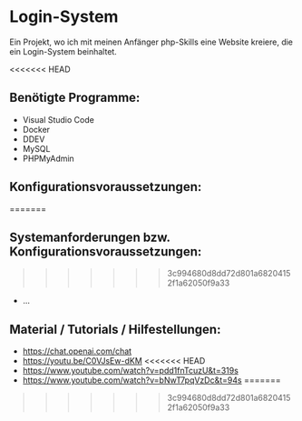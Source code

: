 # Login-System
Ein Projekt, wo ich mit meinen Anfänger php-Skills eine Website kreiere, die ein Login-System beinhaltet.

<<<<<<< HEAD
## Benötigte Programme:
- Visual Studio Code
- Docker
- DDEV
- MySQL
- PHPMyAdmin

## Konfigurationsvoraussetzungen:
=======
## Systemanforderungen bzw. Konfigurationsvoraussetzungen:
>>>>>>> 3c994680d8dd72d801a68204152f1a62050f9a33
- ...

## Material / Tutorials / Hilfestellungen:
- https://chat.openai.com/chat
- https://youtu.be/C0VJsEw-dKM
<<<<<<< HEAD
- https://www.youtube.com/watch?v=pdd1fnTcuzU&t=319s
- https://www.youtube.com/watch?v=bNwT7pqVzDc&t=94s
=======
>>>>>>> 3c994680d8dd72d801a68204152f1a62050f9a33
